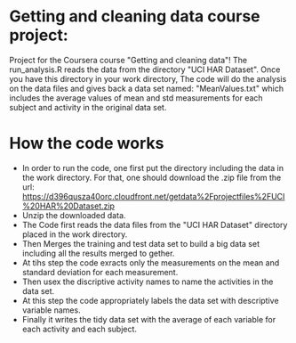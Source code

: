 Getting and cleaning data course project:
=========================

Project for the Coursera course "Getting and cleaning data"!
The run_analysis.R reads the data from the directory "UCI HAR Dataset". Once you have this directory in your work directory, The code will do the analysis on the data files and gives back a data set named: "MeanValues.txt" which includes the average values of mean and std measurements for each subject and activity in the original data set.

# How the code works

* In order to run the code, one first put the directory including the data in the work directory. For that, one should download the .zip file from the url:
  https://d396qusza40orc.cloudfront.net/getdata%2Fprojectfiles%2FUCI%20HAR%20Dataset.zip 
* Unzip the downloaded data.
* The Code first reads the data files from the "UCI HAR Dataset" directory placed in the work directory.
* Then Merges the training and test data set to build a big data set including all the results merged to gether.
* At tihs step the code exracts only the measurements on the mean and standard deviation for each measurement.
* Then usex the discriptive activity names to name the activities in the data set.
* At this step the code appropriately labels the data set with descriptive variable names. 
* Finally it writes the tidy data set with the average of each variable for each activity and each subject.
